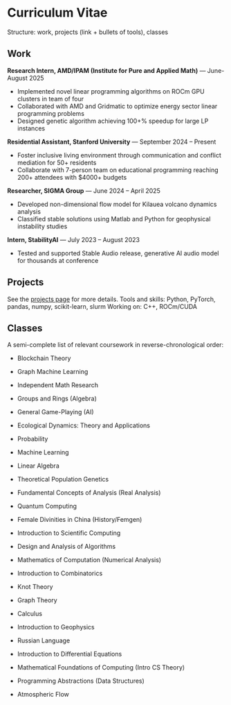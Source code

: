 # Curriculum Vitae

Structure: work, projects (link + bullets of tools), classes 

<h2>Work</h2>

**Research Intern, AMD/IPAM (Institute for Pure and Applied Math)** — June-August 2025
- Implemented novel linear programming algorithms on ROCm GPU clusters in team of four
- Collaborated with AMD and Gridmatic to optimize energy sector linear programming problems  
- Designed genetic algorithm achieving 100+% speedup for large LP instances

**Residential Assistant, Stanford University** — September 2024 – Present
- Foster inclusive living environment through communication and conflict mediation for 50+ residents
- Collaborate with 7-person team on educational programming reaching 200+ attendees with $4000+ budgets

**Researcher, SIGMA Group** — June 2024 – April 2025  
- Developed non-dimensional flow model for Kilauea volcano dynamics analysis
- Classified stable solutions using Matlab and Python for geophysical instability studies

**Intern, StabilityAI** — July 2023 – August 2023
- Tested and supported Stable Audio release, generative AI audio model for thousands at conference


<h2>Projects</h2>
See the <a href="/projects/">projects page</a> for more details.
Tools and skills: Python, PyTorch, pandas, numpy, scikit-learn, slurm
Working on: C++, ROCm/CUDA

<h2>Classes</h2>
A semi-complete list of relevant coursework in reverse-chronological order:

- Blockchain Theory

- Graph Machine Learning

- Independent Math Research

- Groups and Rings (Algebra)

- General Game-Playing (AI)

- Ecological Dynamics: Theory and Applications

- Probability

- Machine Learning

- Linear Algebra

- Theoretical Population Genetics

- Fundamental Concepts of Analysis (Real Analysis)

- Quantum Computing

- Female Divinities in China (History/Femgen)

- Introduction to Scientific Computing

- Design and Analysis of Algorithms

- Mathematics of Computation (Numerical Analysis)

- Introduction to Combinatorics

- Knot Theory

- Graph Theory

- Calculus

- Introduction to Geophysics

- Russian Language

- Introduction to Differential Equations

- Mathematical Foundations of Computing (Intro CS Theory)

- Programming Abstractions (Data Structures)

- Atmospheric Flow